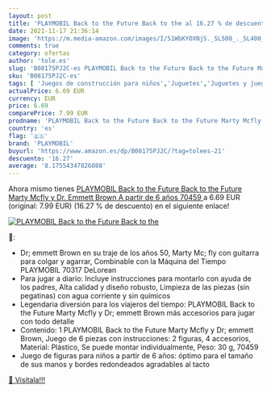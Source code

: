 ```yaml
---
layout: post
title: 'PLAYMOBIL Back to the Future Back to the al 16.27 % de descuento'
date: 2021-11-17 21:36:14
image: 'https://m.media-amazon.com/images/I/51WbKYOXNjS._SL500_._SL400_.jpg'
comments: true
category: ofertas
author: 'tole.es'
slug: 'B08175PJ2C-es PLAYMOBIL Back to the Future Back to the Future Marty...'
sku: 'B08175PJ2C-es'
tags: [ 'Juegos de construcción para niños','Juguetes','Juguetes y juegos','playmobil', ]
actualPrice: 6.69 EUR
currency: EUR
price: 6.69
comparePrice: 7.99 EUR
prodname: 'PLAYMOBIL Back to the Future Back to the Future Marty Mcfly y Dr. Emmett Brown  A partir de 6 años  70459 '
country: 'es'
flag: '🇪🇸'
brand: 'PLAYMOBIL'
buyurl: 'https://www.amazon.es/dp/B08175PJ2C/?tag=tolees-21'
descuento: '16.27'
average: '8.17554347826088'
---
```


Ahora mismo tienes [PLAYMOBIL Back to the Future Back to the Future Marty Mcfly y Dr. Emmett Brown  A partir de 6 años  70459 ](https://www.amazon.es/dp/B08175PJ2C/?tag=tolees-21) a 6.69 EUR (original: 7.99 EUR) (16.27 %  de descuento) en el siguiente enlace!

[![PLAYMOBIL Back to the Future Back to the](https://m.media-amazon.com/images/I/51WbKYOXNjS._SL500_._SL400_.jpg)](https://www.amazon.es/dp/B08175PJ2C/?tag=tolees-21)

🔎:

- Dr; emmett Brown en su traje de los años 50, Marty Mc; fly con guitarra para colgar y agarrar, Combinable con la Máquina del Tiempo PLAYMOBIL 70317 DeLorean
- Para jugar a diario: Incluye instrucciones para montarlo con ayuda de los padres, Alta calidad y diseño robusto, Limpieza de las piezas (sin pegatinas) con agua corriente y sin químicos
- Legendaria diversión para los viajeros del tiempo: PLAYMOBIL Back to the Future Marty Mcfly y Dr; emmett Brown más accesorios para jugar con todo detalle
- Contenido: 1 PLAYMOBIL Back to the Future Marty Mcfly y Dr; emmett Brown, Juego de 6 piezas con instrucciones: 2 figuras, 4 accesorios, Material: Plástico, Se puede montar individualmente, Peso: 30 g, 70459
- Juego de figuras para niños a partir de 6 años: óptimo para el tamaño de sus manos y bordes redondeados agradables al tacto

[🛒 Visítala!!!](https://www.amazon.es/dp/B08175PJ2C/?tag=tolees-21)
